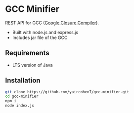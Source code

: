 # GCC Minifier
REST API for GCC ([Google Closure Compiler](https://developers.google.com/closure/compiler)).
- Built with node.js and express.js 
- Includes jar file of the GCC

## Requirements
- LTS version of Java 
## Installation

```sh
git clone https://github.com/yaircohen7/gcc-minifier.git
cd gcc-minifier
npm i
node index.js
```
